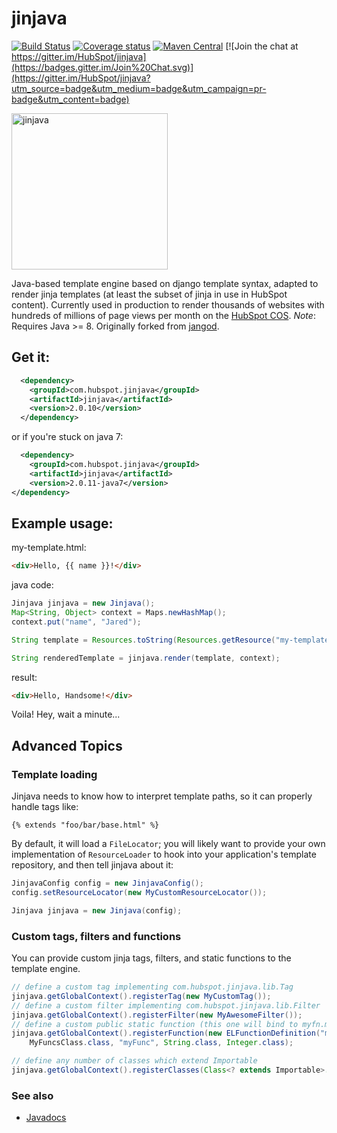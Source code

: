 # jinjava 

[![Build Status](https://travis-ci.org/HubSpot/jinjava.svg?branch=master)](https://travis-ci.org/HubSpot/jinjava) 
[![Coverage status](https://img.shields.io/codecov/c/github/HubSpot/jinjava/master.svg)](https://codecov.io/github/HubSpot/jinjava)
[![Maven Central](https://maven-badges.herokuapp.com/maven-central/com.hubspot.jinjava/jinjava/badge.svg)](https://maven-badges.herokuapp.com/maven-central/com.hubspot.jinjava/jinjava)
[![Join the chat at https://gitter.im/HubSpot/jinjava](https://badges.gitter.im/Join%20Chat.svg)](https://gitter.im/HubSpot/jinjava?utm_source=badge&utm_medium=badge&utm_campaign=pr-badge&utm_content=badge)

<img src="https://github.com/HubSpot/jinjava/raw/master/jinjava.png" width="250" height="250" alt="jinjava">

Java-based template engine based on django template syntax, adapted to render jinja templates (at least the subset of jinja in use in HubSpot content). Currently used in production to render thousands of websites with hundreds of millions of page views per month on the [HubSpot COS](http://www.hubspot.com/products/sites).
*Note*: Requires Java >= 8. Originally forked from [jangod](https://code.google.com/p/jangod/).

Get it:
-------

```xml
  <dependency>
    <groupId>com.hubspot.jinjava</groupId>
    <artifactId>jinjava</artifactId>
    <version>2.0.10</version>
  </dependency>
```

or if you're stuck on java 7:
```xml
  <dependency>
    <groupId>com.hubspot.jinjava</groupId>
    <artifactId>jinjava</artifactId>
    <version>2.0.11-java7</version>
</dependency>
```


Example usage:
--------------

my-template.html:
```html
<div>Hello, {{ name }}!</div>
```

java code:
```java
Jinjava jinjava = new Jinjava();
Map<String, Object> context = Maps.newHashMap();
context.put("name", "Jared");

String template = Resources.toString(Resources.getResource("my-template.html"), Charsets.UTF_8);

String renderedTemplate = jinjava.render(template, context);
```

result:
```html
<div>Hello, Handsome!</div>
```

Voila! Hey, wait a minute...

Advanced Topics
---------------

### Template loading

Jinjava needs to know how to interpret template paths, so it can properly handle tags like:
```
{% extends "foo/bar/base.html" %}
```

By default, it will load a ```FileLocator```; you will likely want to provide your own implementation of 
```ResourceLoader``` to hook into your application's template repository, and then tell jinjava about it:

```java
JinjavaConfig config = new JinjavaConfig();
config.setResourceLocator(new MyCustomResourceLocator());

Jinjava jinjava = new Jinjava(config);
```

### Custom tags, filters and functions

You can provide custom jinja tags, filters, and static functions to the template engine.

```java
// define a custom tag implementing com.hubspot.jinjava.lib.Tag
jinjava.getGlobalContext().registerTag(new MyCustomTag());
// define a custom filter implementing com.hubspot.jinjava.lib.Filter
jinjava.getGlobalContext().registerFilter(new MyAwesomeFilter());
// define a custom public static function (this one will bind to myfn.my_func('foo', 42))
jinjava.getGlobalContext().registerFunction(new ELFunctionDefinition("myfn", "my_func", 
    MyFuncsClass.class, "myFunc", String.class, Integer.class);

// define any number of classes which extend Importable
jinjava.getGlobalContext().registerClasses(Class<? extends Importable>... classes);
```

### See also

 - [Javadocs](http://www.javadoc.io/doc/com.hubspot.jinjava/jinjava)
